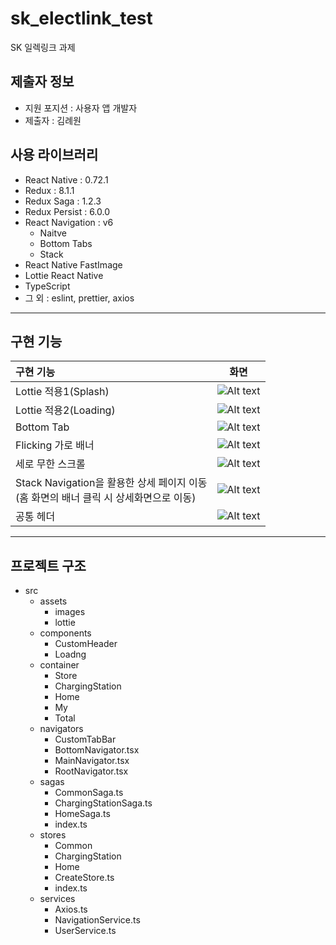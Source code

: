 # sk_electlink_test

SK 일렉링크 과제

## 제출자 정보

- 지원 포지션 : 사용자 앱 개발자
- 제출자 : 김례원

## 사용 라이브러리

- React Native : 0.72.1
- Redux : 8.1.1
- Redux Saga : 1.2.3
- Redux Persist : 6.0.0
- React Navigation : v6
  - Naitve
  - Bottom Tabs
  - Stack
- React Native FastImage
- Lottie React Native
- TypeScript
- 그 외 : eslint, prettier, axios

---

## 구현 기능

| 구현 기능                                                                                  |           화면           |
| :----------------------------------------------------------------------------------------- | :----------------------: |
| Lottie 적용1(Splash)                                                                       |  ![Alt text](image.png)  |
| Lottie 적용2(Loading)                                                                      | ![Alt text](image-1.png) |
| Bottom Tab                                                                                 | ![Alt text](image-2.png) |
| Flicking 가로 배너                                                                         | ![Alt text](image-1.png) |
| 세로 무한 스크롤                                                                           | ![Alt text](image-3.png) |
| Stack Navigation을 활용한 상세 페이지 이동 <br> (홈 화면의 배너 클릭 시 상세화면으로 이동) | ![Alt text](image-4.png) |
| 공통 헤더                                                                                  | ![Alt text](image-5.png) |

---

## 프로젝트 구조

- src
  - assets
    - images
    - lottie
  - components
    - CustomHeader
    - Loadng
  - container
    - Store
    - ChargingStation
    - Home
    - My
    - Total
  - navigators
    - CustomTabBar
    - BottomNavigator.tsx
    - MainNavigator.tsx
    - RootNavigator.tsx
  - sagas
    - CommonSaga.ts
    - ChargingStationSaga.ts
    - HomeSaga.ts
    - index.ts
  - stores
    - Common
    - ChargingStation
    - Home
    - CreateStore.ts
    - index.ts
  - services
    - Axios.ts
    - NavigationService.ts
    - UserService.ts
